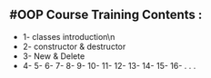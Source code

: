 #OOP Course Training Contents : 
-------------------------------
* 1- classes introduction\n
* 2- constructor & destructor
* 3- New & Delete
* 4-
5-
6-
7-
8-
9-
10-
11-
12-
13-
14-
15-
16-
.
.
.
